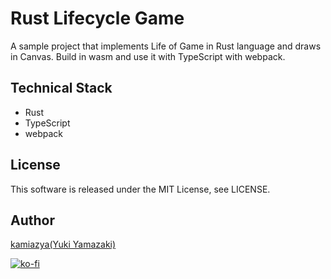 # Rust Lifecycle Game

A sample project that implements Life of Game in Rust language and draws in Canvas.
Build in wasm and use it with TypeScript with webpack.

## Technical Stack

- Rust
- TypeScript
- webpack

## License

This software is released under the MIT License, see LICENSE.

## Author

[kamiazya(Yuki Yamazaki)](https://github.com/kamiazya)

[![ko-fi](https://www.ko-fi.com/img/githubbutton_sm.svg)](https://ko-fi.com/W7W5VDNO)
